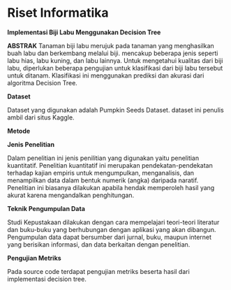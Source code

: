 # Riset Informatika
**Implementasi Biji Labu Menggunakan Decision Tree**

**ABSTRAK**
Tanaman biji labu merujuk pada tanaman yang menghasilkan buah labu dan berkembang melalui biji. 
mencakup beberapa jenis seperti labu hias, labu kuning, dan labu lainnya. Untuk mengetahui kualitas dari 
biji labu, diperlukan beberapa pengujian untuk klasifikasi dari biji labu tersebut untuk ditanam. Klasifikasi 
ini menggunakan prediksi dan akurasi dari algoritma Decision Tree.

**Dataset**

Dataset yang digunakan adalah Pumpkin Seeds Dataset. dataset ini penulis ambil dari situs Kaggle.

**Metode**


**Jenis Penelitian**


Dalam penelitian ini jenis penilitian yang digunakan yaitu penelitian kuantitatif. Penelitian 
kuantitatif ini merupakan pendekatan-pendekatan terhadap kajian empiris untuk mengumpulkan, 
menganalisis, dan menampilkan data dalam bentuk numerik (angka) daripada naratif. Penelitian 
ini biasanya dilakukan apabila hendak memperoleh hasil yang akurat karena mengandalkan 
penghitungan. 


**Teknik Pengumpulan Data**


Studi Kepustakaan dilakukan dengan cara mempelajari teori-teori literatur dan buku-buku 
yang berhubungan dengan aplikasi yang akan dibangun. Pengumpulan data dapat bersumber dari 
jurnal, buku, maupun internet yang berisikan informasi, dan data berkaitan dengan penelitian. 

**Pengujian Metriks**

Pada source code terdapat pengujian metriks beserta hasil dari implementasi decision tree.
